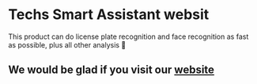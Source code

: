 # Techs Smart Assistant websit
This product can do license plate recognition and face recognition as fast as possible, plus all other analysis 🚗
## We would be glad if you visit our  [website](https://tech-s-smart-assistant.github.io/website/)

